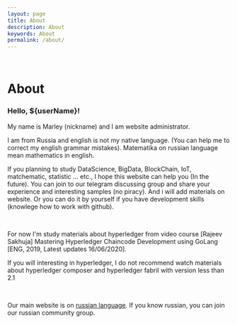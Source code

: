 ```yaml
---
layout: page
title: About
description: About
keywords: About
permalink: /about/
---
```


<br/>

# About

### Hello, \${userName}!

My name is Marley (nickname) and I am website administrator.

I am from Russia and english is not my native language. (You can help me to correct my english grammar mistakes). Matematika on russian language mean mathematics in english.

If you planning to study DataScience, BigData, BlockChain, IoT, matchematic, statistic ... etc., I hope this website can help you (In the future). You can join to our telegram discussing group and share your experience and interesting samples (no piracy). And i will add materials on website. Or you can do it by yourself if you have development skills (knowlege how to work with github).

<br/>

For now I'm study materials about hyperledger from video course [Rajeev Sakhuja] Mastering Hyperledger Chaincode Development using GoLang [ENG, 2019, Latest updates 16/06/2020].

If you will interesting in hyperledger, I do not recommend watch materials about hyperledger composer and hyperledger fabril with version less than 2.1

<br/>

Our main website is on <a href="//matematika.org">russian language</a>. If you know russian, you can join our russian community group.
